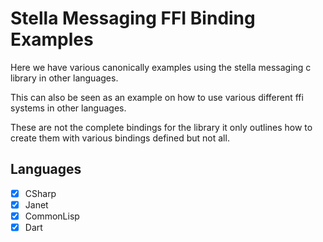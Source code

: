 # Stella Messaging FFI Binding Examples

Here we have various canonically examples using the stella messaging c library in other languages.

This can also be seen as an example on how to use various different ffi systems in other languages.

These are not the complete bindings for the library it only outlines how to create them with various bindings defined but not all.

## Languages

- [x] CSharp
- [x] Janet
- [x] CommonLisp
- [x] Dart
